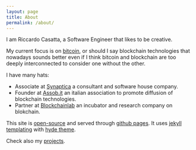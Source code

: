 ```yaml
---
layout: page
title: About
permalink: /about/
---
```



I am Riccardo Casatta, a Software Engineer that likes to be creative.

My current focus is on [bitcoin](http://bitcoin.org), or should I say blockchain technologies that nowadays sounds better even if I think bitcoin and blockchain are too deeply interconnected to consider one without the other.

I have many hats:

* Associate at [Synaptica](http://synaptica.info) a consultant and software house company.
* Founder at [Assob.it](http://assob.it) an italian association to promote diffusion of blockchain technologies.
* Partner at [Blockchainlab](http://blockchainlab.it) an incubator and research company on blokchain.

This site is [open-source](https://github.com/RCasatta/rcasatta.github.io) and served through [github pages](https://pages.github.com/). It uses [jekyll templating](https://jekyllrb.com/) with [hyde theme](https://github.com/poole/hyde).

Check also my [projects](/projects).
